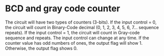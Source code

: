 # BCD and gray code counter
The circuit will have two types of counters (3-bits). If the input control = 0, the circuit will count in Binary-Code decimal (0, 1, 2, 3, 4, 5, 6, 7... sequence repeats). If the input control = 1, the circuit will count in Gray-code sequence and repeats. The input control can change at any time. If the counter value has odd numbers of ones, the output flag will show 1. Otherwise, the output flag shows 0.